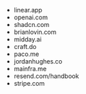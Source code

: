 - linear.app
- openai.com
- shadcn.com
- brianlovin.com
- midday.ai
- craft.do
- paco.me
- jordanhughes.co
- mainfra.me
- resend.com/handbook
- stripe.com
